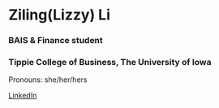 # Ziling(Lizzy) Li
### BAIS & Finance student
### Tippie College of Business, The University of Iowa
Pronouns: she/her/hers

[LinkedIn](https://www.linkedin.com/in/ziling-li-2639bb1b5/)

